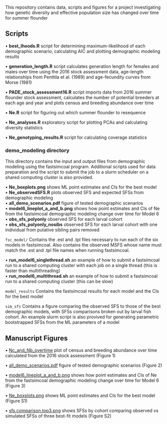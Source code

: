 This repository contains data, scripts and figures for a project investigating how genetic diversity and effective population size has changed over time for summer flounder

## Scripts

• **best_lhoods.R** script for determining maximum-likelihood of each demographic scenario, calculating AIC and plotting demographic modeling results

• **generation_length.R** script calculates generation length for females and males over time using the 2016 stock assessment data, age-length relationships from Penttila et al. (1989) and age-fecundity curves from Morse (1981)

• **PADE_stock_assessment16.R** script imports data from 2016 summer flounder stock assessment, calculates the number of potential breeders at each age and year and plots census and breeding abundance over time

• **Ne.R** script for figuring out which summer flounder to resequence

• **Ne_analyses.R** exploratory script for plotting PCAs and calculating diversity statistics

• **Ne_genotyping_results.R** script for calculating coverage statistics

### **demo_modeling** directory
This directory contains the input and output files from demographic modeling using the fastsimcoal program. Additional scripts used for data preparation and the script to submit the job to a slurm scheduler on a shared computing cluster is also provided.

   • **Ne_boxplots.png** shows ML point estimates and CIs for the best model  
   • **Ne_observedSFS.R** plots observed SFS and expected SFSs from demographic modeling  
   • **all_demo_scenarios.pdf** figure of tested demographic scenarios  
   • **model6_lineplot_a_and_b.png** shows how point estimates and CIs of Ne from the fastsimcoal demographic modeling change over time for Model 6  
   • **obs_sfs_polyonly** observed SFS for each larval cohort  
   • **obs_sfs_polyonly_nosibs** observed SFS for each larval cohort with one individual from putative sibling pairs removed

``` fsc_model/ ```
Contains the .est and .tpl files necessary to run each of the six models in fastsimcoal. Also contains the observed MSFS whose name must match the .est and .tpl file names when running fastsimcoal.

   • **run_model6_singlethread.sh** an example of how to submit a fastsimcoal run to a shared computing cluster with each job on a single thread (this is faster than multithreading)  
   • **run_model6_multithread.sh** an example of how to submit a fastsimcoal run to a shared computing cluster (this can be slow) 

``` model_results ```
Contains the fastsimcoal results for each model and the CIs for the best model 

``` sim_sfs ```
Contains a figure comparing the observed SFS to those of the best demographic models, with SFSs comparisons broken out by larval fish cohort. An example slurm script is also provived for generating parametric bootstrapped SFSs from the ML parameters of a model

## Manuscript Figures

• [Nc_and_Nb_overtime](https://github.com/pinskylab/NePADE/blob/master/Nc_and_Nb_overtime.png) plot of census and breeding abundance over time calculated from the 2016 stock assessment (Figure 1)

• [all_demo_scenarios.pdf](https://github.com/pinskylab/NePADE/blob/master/demo_modeling/all_demo_scenarios.pdf) figure of tested demographic scenarios (Figure 2)

• [model6_lineplot_a_and_b.png](https://github.com/pinskylab/NePADE/blob/master/demo_modeling/model6_lineplot_a_and_b.png) shows how point estimates and CIs of Ne from the fastsimcoal demographic modeling change over time for Model 6 (Figure 3)

• [Ne_boxplots.png](https://github.com/pinskylab/NePADE/blob/master/demo_modeling/Ne_boxplots.png) shows ML point estimates and CIs for the best model (Figure S1)

• [sfs.comparison.top3.png](https://github.com/pinskylab/NePADE/blob/master/demo_modeling/sim_sfs/sfs.comparison.top3.png) shows SFSs by cohort comparing observed vs simulated SFSs of three best-fit models (Figure S2)
